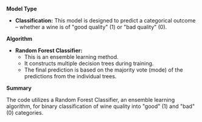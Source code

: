 **Model Type**

* **Classification:** This model is designed to predict a categorical outcome – whether a wine is of "good quality" (1) or "bad quality" (0).

**Algorithm**

* **Random Forest Classifier:** 
    * This is an ensemble learning method. 
    * It constructs multiple decision trees during training. 
    * The final prediction is based on the majority vote (mode) of the predictions from the individual trees.

**Summary**

The code utilizes a Random Forest Classifier, an ensemble learning algorithm, for binary classification of wine quality into "good" (1) and "bad" (0) categories.